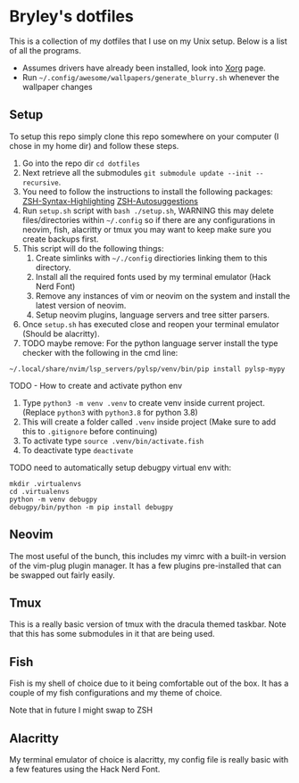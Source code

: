 # Bryley's dotfiles

This is a collection of my dotfiles that I use on my Unix setup.
Below is a list of all the programs.


- Assumes drivers have already been installed, look into [Xorg](https://wiki.archlinux.org/title/Xorg) page.
- Run `~/.config/awesome/wallpapers/generate_blurry.sh` whenever the wallpaper changes

## Setup

To setup this repo simply clone this repo somewhere on your computer (I chose in my home dir) and follow these steps.

1. Go into the repo dir `cd dotfiles`
1. Next retrieve all the submodules `git submodule update --init --recursive`.
1. You need to follow the instructions to install the following packages:
[ZSH-Syntax-Highlighting](https://software.opensuse.org/download.html?project=shells%3Azsh-users%3Azsh-syntax-highlighting&package=zsh-syntax-highlighting)
[ZSH-Autosuggestions](https://software.opensuse.org/download.html?project=shells%3Azsh-users%3Azsh-autosuggestions&package=zsh-autosuggestions)
4. Run `setup.sh` script with `bash ./setup.sh`, WARNING this may delete files/directories within `~/.config` so if there are any configurations in neovim, fish, alacritty or tmux you may want to keep make sure you create backups first.
1. This script will do the following things:
	1. Create simlinks with `~/./config` directiories linking them to this directory.
	1. Install all the required fonts used by my terminal emulator (Hack Nerd Font)
	1. Remove any instances of vim or neovim on the system and install the latest version of neovim.
	1. Setup neovim plugins, language servers and tree sitter parsers.
1. Once `setup.sh` has executed close and reopen your terminal emulator (Should be alacritty).
1. TODO maybe remove: For the python language server install the type checker with the following in the cmd line:

`~/.local/share/nvim/lsp_servers/pylsp/venv/bin/pip install pylsp-mypy`


TODO - How to create and activate python env
1. Type `python3 -m venv .venv` to create venv inside current project. (Replace `python3` with `python3.8` for python 3.8)
1. This will create a folder called `.venv` inside project (Make sure to add this to `.gitignore` before continuing)
1. To activate type `source .venv/bin/activate.fish`
1. To deactivate type `deactivate`


TODO need to automatically setup debugpy virtual env with:
```
mkdir .virtualenvs
cd .virtualenvs
python -m venv debugpy
debugpy/bin/python -m pip install debugpy
```


## Neovim

The most useful of the bunch, this includes my vimrc with a built-in version of the vim-plug plugin manager.
It has a few plugins pre-installed that can be swapped out fairly easily.


## Tmux

This is a really basic version of tmux with the dracula themed taskbar.
Note that this has some submodules in it that are being used.


## Fish

Fish is my shell of choice due to it being comfortable out of the box.
It has a couple of my fish configurations and my theme of choice.

Note that in future I might swap to ZSH

## Alacritty

My terminal emulator of choice is alacritty, my config file is really basic with a few features using the Hack Nerd Font.

